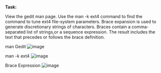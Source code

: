 **Task:**

View the gedit man page. 
Use the man -k ext4 command to find the command to tune ext4 file-system parameters. 
Brace expansion is used to generate discretionary strings of 
characters. Braces contain a comma-separated list of strings,or a sequence expression. 
The result includes the text that precedes or follows the brace definition. 



man Gedit
![image](https://github.com/user-attachments/assets/1ab41895-f868-459f-82c2-a88dee1a9f4e)

man -k ext4
![image](https://github.com/user-attachments/assets/667f3a6b-3bd9-495f-a62a-e7569e2bd29a)

Brace Expression
![image](https://github.com/user-attachments/assets/e58776f1-a35e-4995-a4ae-d5252d54d9a5)
